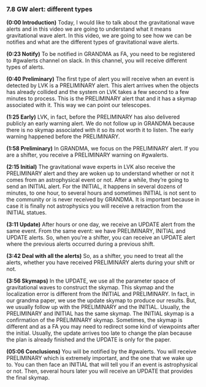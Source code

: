 ### 7.8 GW alert: different types

**(0:00 Introduction)**
Today, I would like to talk about the gravitational wave alerts and in this video we are going to understand what it means gravitational wave alert. In this video, we are going to see how we can be notifies and what are the different types of gravitational wave alerts. 

**(0:23 Notify)**
To be notified in GRANDMA as FA, you need to be registered to #gwalerts channel on slack. In this channel, you will receive different types of alerts.

**(0:40 Preliminary)**
The first type of alert you will receive when an event is detected by LVK is a PRELIMINARY alert. This alert arrives when the objects has already collided and the system on LVK takes a few second to a few minutes to process. This is the PRELIMINARY alert that and it has a skymap associated with it. This way  we can point our telescopes. 

**(1:25 Early)**
LVK, in fact, before the PRELIMINARY has also delivered publicly an early warning alert. We do not follow up in GRANDMA because there is no skymap associated with it so its not worth it to listen. The early warning happened before the PRELIMINARY.

**(1:58 Preliminary)**
 In GRANDMA, we focus on the PRELIMINARY alert. If you are a shifter, you receive a PRELIMINARY warning on #gwalerts. 

**(2:15 Initial)**
The gravitational wave experts in LVK also receive the PRELIMINARY alert and they are woken up to understand whether or not it comes from an astrophysical event or not. After a while, they’re going to send an INITIAL alert. For the INITIAL, it happens in several dozens of minutes, to one hour, to several hours and sometimes INITIAL is not sent to the community or is never received by GRANDMA. It is important because in case it is finally not astrophysics you will receive a retraction from the INITIAL statues. 

**(3:11 Update)**
After hours or one day, we receive an UPDATE alert from the same event. From the same event: we have PRELIMINARY, INITIAL and UPDATE alerts. So, when you're a shifter, you can receive an UPDATE alert where the previous alerts occurred during a previous shift.


**(3:42 Deal with all the alerts)**
So, as a shifter, you need to treat all the alerts, whether you have received PRELIMINARY alerts during your shift or not. 

**(3:56 Skymaps)**
In the UPDATE, we use all the parameter space of gravitational waves to construct the skymap. This skymap and the localization error is different from the INITIAL and PRELIMINARY. In fact, in our grandma paper, we use the update skymap to produce our results. But, we usually follow up with the PRELIMINARY and the INITIAL. Usually, the PRELIMINARY and INITIAL has the same skymap. The INITIAL skymap is a confirmation of the PRELIMINARY skymap. Sometimes, the skymap is different and as a FA you may need to redirect some kind of viewpoints after the initial. Usually, the update arrives too late to change the plan because the plan is already finished and the UPDATE is only for the paper. 

**(05:06 Conclusions)**
You will be notified by the #gwalerts. You will receive PRELIMINARY which is extremely important, and the one that we wake up to. You can then face an INITIAL that will tell you if an event is astrophysical or not. Then, several hours later you will receive an UPDATE that provides the final skymap. 

